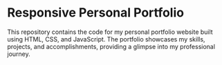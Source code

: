 # Responsive Personal Portfolio
This repository contains the code for my personal portfolio website built using HTML, CSS, and JavaScript. The portfolio showcases my skills, projects, and accomplishments, providing a glimpse into my professional journey.

